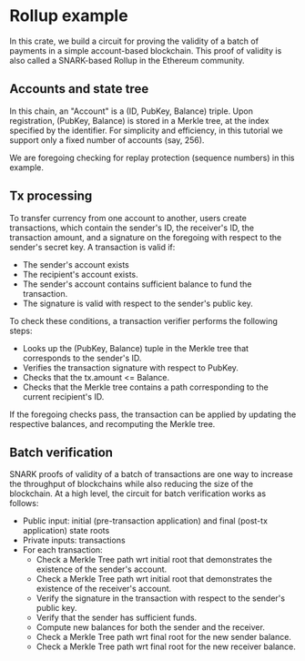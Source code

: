 # Rollup example

In this crate, we build a circuit for proving the validity of a batch of payments in a simple account-based blockchain. This proof of validity is also called a SNARK-based Rollup in the Ethereum community.

## Accounts and state tree

In this chain, an "Account" is a (ID, PubKey, Balance) triple. Upon registration, (PubKey, Balance) is stored in a Merkle tree, at the index specified by the identifier. For simplicity and efficiency, in this tutorial we support only a fixed number of accounts (say, 256).

We are foregoing checking for replay protection (sequence numbers) in this example.

## Tx processing

To transfer currency from one account to another, users create transactions, which contain the sender's ID, the receiver's ID, the transaction amount, and a signature on the foregoing with respect to the sender's secret key. A transaction is valid if:
* The sender's account exists
* The recipient's account exists.
* The sender's account contains sufficient balance to fund the transaction.
* The signature is valid with respect to the sender's public key.

To check these conditions, a transaction verifier performs the following steps:
* Looks up the (PubKey, Balance) tuple in the Merkle tree that corresponds to the sender's ID.
* Verifies the transaction signature with respect to PubKey.
* Checks that the tx.amount <= Balance.
* Checks that the Merkle tree contains a path corresponding to the current recipient's ID. 

If the foregoing checks pass, the transaction can be applied by updating the respective balances, and recomputing the Merkle tree.

## Batch verification

SNARK proofs of validity of a batch of transactions are one way to increase the throughput of blockchains while also reducing the size of the blockchain. At a high level, the circuit for batch verification works as follows:

* Public input: initial (pre-transaction application) and final (post-tx application) state roots
* Private inputs: transactions
* For each transaction:
  * Check a Merkle Tree path wrt initial root that demonstrates the existence of the sender's account.
  * Check a Merkle Tree path wrt initial root that demonstrates the existence of the receiver's account.
  * Verify the signature in the transaction with respect to the sender's public key.
  * Verify that the sender has sufficient funds.
  * Compute new balances for both the sender and the receiver.
  * Check a Merkle Tree path wrt final root for the new sender balance.
  * Check a Merkle Tree path wrt final root for the new receiver balance.
